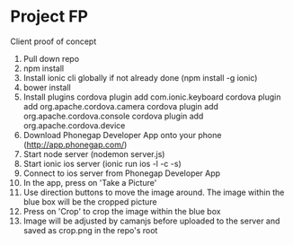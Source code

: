 # Project FP

Client proof of concept

1. Pull down repo
2. npm install
3. Install ionic cli globally if not already done (npm install -g ionic)
4. bower install
5. Install plugins
	cordova plugin add com.ionic.keyboard
	cordova plugin add org.apache.cordova.camera
	cordova plugin add org.apache.cordova.console
	cordova plugin add org.apache.cordova.device
6. Download Phonegap Developer App onto your phone (http://app.phonegap.com/)
7. Start node server (nodemon server.js)
8. Start ionic ios server (ionic run ios -l -c -s)
9. Connect to ios server from Phonegap Developer App
10. In the app, press on 'Take a Picture'
11. Use direction buttons to move the image around. The image within the blue box will be the cropped picture
12. Press on 'Crop' to crop the image within the blue box
13. Image will be adjusted by camanjs before uploaded to the server and saved as crop.png in the repo's root